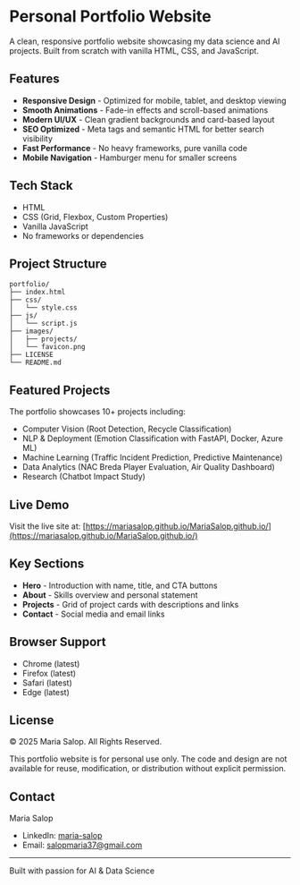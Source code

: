 # Personal Portfolio Website

A clean, responsive portfolio website showcasing my data science and AI projects. Built from scratch with vanilla HTML, CSS, and JavaScript.

## Features

- **Responsive Design** - Optimized for mobile, tablet, and desktop viewing
- **Smooth Animations** - Fade-in effects and scroll-based animations
- **Modern UI/UX** - Clean gradient backgrounds and card-based layout
- **SEO Optimized** - Meta tags and semantic HTML for better search visibility
- **Fast Performance** - No heavy frameworks, pure vanilla code
- **Mobile Navigation** - Hamburger menu for smaller screens

## Tech Stack

- HTML
- CSS (Grid, Flexbox, Custom Properties)
- Vanilla JavaScript
- No frameworks or dependencies

## Project Structure

```
portfolio/
├── index.html
├── css/
│   └── style.css
├── js/
│   └── script.js
├── images/
│   ├── projects/
│   └── favicon.png
├── LICENSE
└── README.md
```

## Featured Projects

The portfolio showcases 10+ projects including:
- Computer Vision (Root Detection, Recycle Classification)
- NLP & Deployment (Emotion Classification with FastAPI, Docker, Azure ML)
- Machine Learning (Traffic Incident Prediction, Predictive Maintenance)
- Data Analytics (NAC Breda Player Evaluation, Air Quality Dashboard)
- Research (Chatbot Impact Study)

## Live Demo

Visit the live site at: [https://mariasalop.github.io/MariaSalop.github.io/](https://mariasalop.github.io/MariaSalop.github.io/)

## Key Sections

- **Hero** - Introduction with name, title, and CTA buttons
- **About** - Skills overview and personal statement
- **Projects** - Grid of project cards with descriptions and links
- **Contact** - Social media and email links

## Browser Support

- Chrome (latest)
- Firefox (latest)
- Safari (latest)
- Edge (latest)

## License

© 2025 Maria Salop. All Rights Reserved.

This portfolio website is for personal use only. The code and design are not available for reuse, modification, or distribution without explicit permission.

## Contact

Maria Salop
- LinkedIn: [maria-salop](https://www.linkedin.com/in/maria-salop-03a20a22a/)
- Email: salopmaria37@gmail.com

---

Built with passion for AI & Data Science
